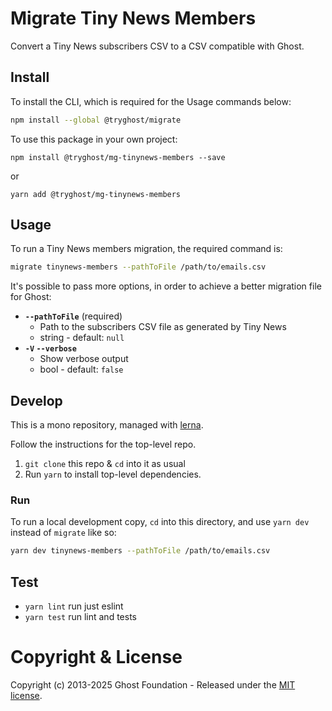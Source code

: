 # Migrate Tiny News Members

Convert a Tiny News subscribers CSV to a CSV compatible with Ghost.


## Install

To install the CLI, which is required for the Usage commands below:

```sh
npm install --global @tryghost/migrate
```

To use this package in your own project:

`npm install @tryghost/mg-tinynews-members --save`

or

`yarn add @tryghost/mg-tinynews-members`


## Usage

To run a Tiny News members migration, the required command is:

```sh
migrate tinynews-members --pathToFile /path/to/emails.csv
```

It's possible to pass more options, in order to achieve a better migration file for Ghost:

- **`--pathToFile`** (required)
    - Path to the subscribers CSV file as generated by Tiny News
    - string - default: `null`
- **`-V` `--verbose`**
    - Show verbose output
    - bool - default: `false`


## Develop

This is a mono repository, managed with [lerna](https://lerna.js.org).

Follow the instructions for the top-level repo.
1. `git clone` this repo & `cd` into it as usual
2. Run `yarn` to install top-level dependencies.


### Run

To run a local development copy, `cd` into this directory, and use `yarn dev` instead of `migrate` like so:

```sh
yarn dev tinynews-members --pathToFile /path/to/emails.csv
```


## Test

- `yarn lint` run just eslint
- `yarn test` run lint and tests


# Copyright & License

Copyright (c) 2013-2025 Ghost Foundation - Released under the [MIT license](LICENSE).
